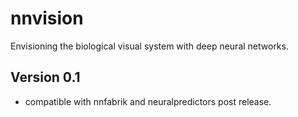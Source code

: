 # nnvision
Envisioning the biological visual system with deep neural networks.

## Version 0.1
- compatible with nnfabrik and neuralpredictors post release.